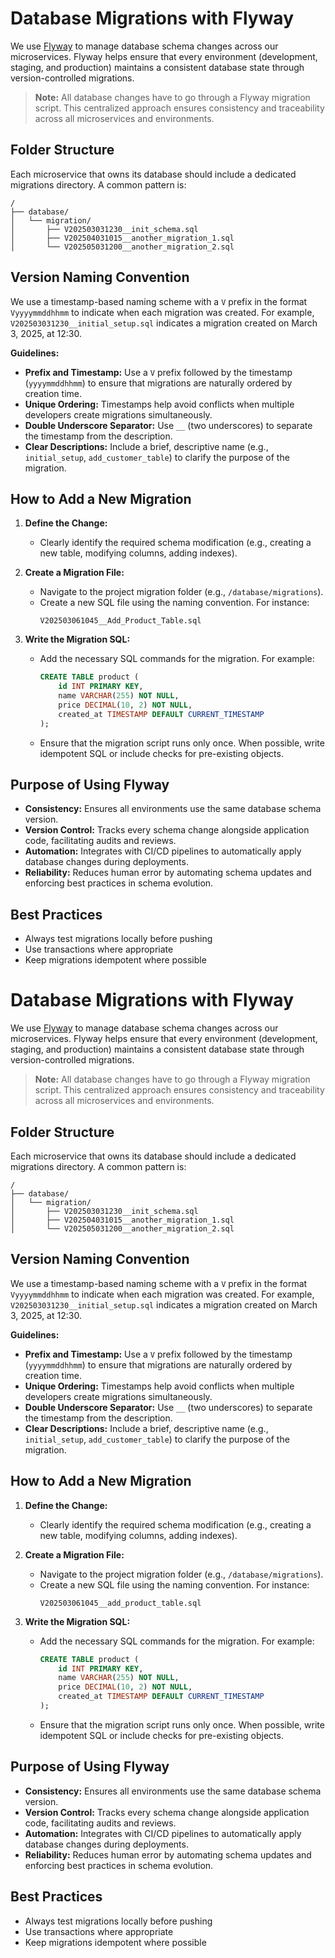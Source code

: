 # Database Migrations with Flyway

We use [Flyway](https://flywaydb.org/documentation) to manage database schema changes across our microservices. Flyway helps ensure that every environment (development, staging, and production) maintains a consistent database state through version-controlled migrations.

>**Note:** All database changes have to go through a Flyway migration script. This centralized approach ensures consistency and traceability across all microservices and environments.

## Folder Structure

Each microservice that owns its database should include a dedicated migrations directory. A common pattern is:

```
/
├── database/
│   └── migration/
│       ├── V202503031230__init_schema.sql
│       ├── V202504031015__another_migration_1.sql
│       └── V202505031200__another_migration_2.sql
```

## Version Naming Convention

We use a timestamp-based naming scheme with a `V` prefix in the format `Vyyyymmddhhmm` to indicate when each migration was created. For example, `V202503031230__initial_setup.sql` indicates a migration created on March 3, 2025, at 12:30.

**Guidelines:**
- **Prefix and Timestamp:** Use a `V` prefix followed by the timestamp (`yyyymmddhhmm`) to ensure that migrations are naturally ordered by creation time.
- **Unique Ordering:** Timestamps help avoid conflicts when multiple developers create migrations simultaneously.
- **Double Underscore Separator:** Use `__` (two underscores) to separate the timestamp from the description.
- **Clear Descriptions:** Include a brief, descriptive name (e.g., `initial_setup`, `add_customer_table`) to clarify the purpose of the migration.

## How to Add a New Migration

1. **Define the Change:**
   - Clearly identify the required schema modification (e.g., creating a new table, modifying columns, adding indexes).

2. **Create a Migration File:**
   - Navigate to the project migration folder (e.g., `/database/migrations`).
   - Create a new SQL file using the naming convention. For instance:
     ```
     V202503061045__Add_Product_Table.sql
     ```

3. **Write the Migration SQL:**
   - Add the necessary SQL commands for the migration. For example:
     ```sql
     CREATE TABLE product (
         id INT PRIMARY KEY,
         name VARCHAR(255) NOT NULL,
         price DECIMAL(10, 2) NOT NULL,
         created_at TIMESTAMP DEFAULT CURRENT_TIMESTAMP
     );
     ```
   - Ensure that the migration script runs only once. When possible, write idempotent SQL or include checks for pre-existing objects.

## Purpose of Using Flyway

- **Consistency:** Ensures all environments use the same database schema version.
- **Version Control:** Tracks every schema change alongside application code, facilitating audits and reviews.
- **Automation:** Integrates with CI/CD pipelines to automatically apply database changes during deployments.
- **Reliability:** Reduces human error by automating schema updates and enforcing best practices in schema evolution.

## Best Practices

- Always test migrations locally before pushing
- Use transactions where appropriate
- Keep migrations idempotent where possible

# Database Migrations with Flyway

We use [Flyway](https://flywaydb.org/documentation) to manage database schema changes across our microservices. Flyway helps ensure that every environment (development, staging, and production) maintains a consistent database state through version-controlled migrations.

>**Note:** All database changes have to go through a Flyway migration script. This centralized approach ensures consistency and traceability across all microservices and environments.

## Folder Structure

Each microservice that owns its database should include a dedicated migrations directory. A common pattern is:

```
/
├── database/
│   └── migration/
│       ├── V202503031230__init_schema.sql
│       ├── V202504031015__another_migration_1.sql
│       └── V202505031200__another_migration_2.sql
```

## Version Naming Convention

We use a timestamp-based naming scheme with a `V` prefix in the format `Vyyyymmddhhmm` to indicate when each migration was created. For example, `V202503031230__initial_setup.sql` indicates a migration created on March 3, 2025, at 12:30.

**Guidelines:**
- **Prefix and Timestamp:** Use a `V` prefix followed by the timestamp (`yyyymmddhhmm`) to ensure that migrations are naturally ordered by creation time.
- **Unique Ordering:** Timestamps help avoid conflicts when multiple developers create migrations simultaneously.
- **Double Underscore Separator:** Use `__` (two underscores) to separate the timestamp from the description.
- **Clear Descriptions:** Include a brief, descriptive name (e.g., `initial_setup`, `add_customer_table`) to clarify the purpose of the migration.

## How to Add a New Migration

1. **Define the Change:**
   - Clearly identify the required schema modification (e.g., creating a new table, modifying columns, adding indexes).

2. **Create a Migration File:**
   - Navigate to the project migration folder (e.g., `/database/migrations`).
   - Create a new SQL file using the naming convention. For instance:
     ```
     V202503061045__add_product_table.sql
     ```

3. **Write the Migration SQL:**
   - Add the necessary SQL commands for the migration. For example:
     ```sql
     CREATE TABLE product (
         id INT PRIMARY KEY,
         name VARCHAR(255) NOT NULL,
         price DECIMAL(10, 2) NOT NULL,
         created_at TIMESTAMP DEFAULT CURRENT_TIMESTAMP
     );
     ```
   - Ensure that the migration script runs only once. When possible, write idempotent SQL or include checks for pre-existing objects.

## Purpose of Using Flyway

- **Consistency:** Ensures all environments use the same database schema version.
- **Version Control:** Tracks every schema change alongside application code, facilitating audits and reviews.
- **Automation:** Integrates with CI/CD pipelines to automatically apply database changes during deployments.
- **Reliability:** Reduces human error by automating schema updates and enforcing best practices in schema evolution.

## Best Practices

- Always test migrations locally before pushing
- Use transactions where appropriate
- Keep migrations idempotent where possible